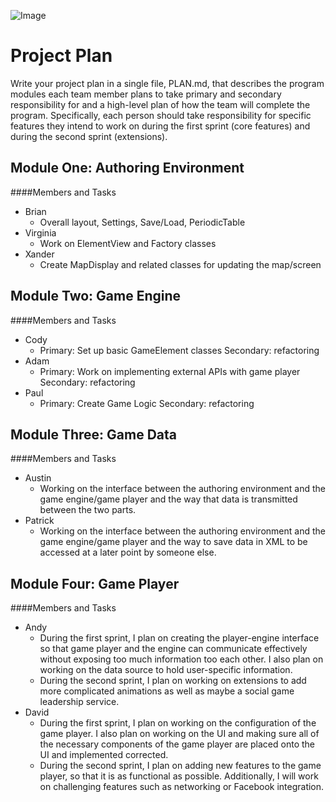 
![Image](http://i.imgur.com/CKsHvps.png)

Project Plan
===================
Write your project plan in a single file, PLAN.md, that describes the program modules each team member plans to take primary and secondary responsibility for and a high-level plan of how the team will complete the program. Specifically, each person should take responsibility for specific features they intend to work on during the first sprint (core features) and during the second sprint (extensions).

Module One: Authoring Environment
-------------

####Members and Tasks
* Brian
	- Overall layout, Settings, Save/Load, PeriodicTable
* Virginia
	- Work on ElementView and Factory classes
* Xander
	- Create MapDisplay and related classes for updating the map/screen


Module Two: Game Engine
-------------
####Members and Tasks
* Cody
	- Primary: Set up basic GameElement classes Secondary: refactoring
* Adam
	- Primary: Work on implementing external APIs with game player Secondary: refactoring
* Paul
	- Primary: Create Game Logic Secondary: refactoring

Module Three: Game Data
-------------
####Members and Tasks
* Austin
	- Working on the interface between the authoring environment and the game engine/game player and the way that data is transmitted between the two parts.
* Patrick
	- Working on the interface between the authoring environment and the game engine/game player and the way to save data in XML to be accessed at a later point by someone else.


Module Four: Game Player
-------------
####Members and Tasks
* Andy
	- During the first sprint, I plan on creating the player-engine interface so that game player and the engine can communicate effectively without exposing too much information too each other. I also plan on working on the data source to hold user-specific information. 
	- During the second sprint, I plan on working on extensions to add more complicated animations as well as maybe a social game leadership service. 
* David
	- During the first sprint, I plan on working on the configuration of the game player. I also plan on working on the UI and making sure all of the necessary components of the game player are placed onto the UI and implemented corrected. 
	- During the second sprint, I plan on adding new features to the game player, so that it is as functional as possible. Additionally, I will work on challenging features such as networking or Facebook integration.





